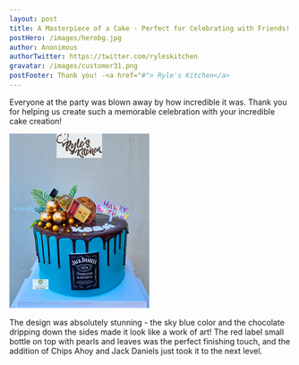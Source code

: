 ```yaml
---
layout: post
title: A Masterpiece of a Cake - Perfect for Celebrating with Friends!
postHero: /images/herobg.jpg
author: Anonimous
authorTwitter: https://twitter.com/ryleskitchen
gravatar: /images/customer31.png
postFooter: Thank you! -<a href="#"> Ryle's Kitchen</a>
---
```



Everyone at the party was blown away by how incredible it was. Thank you for helping us create such a memorable celebration with your incredible cake creation!

<img class="pull-left" src="/images/090422-5.png" alt="Jack Daniels Cake"><br>

The design was absolutely stunning - the sky blue color and the chocolate dripping down the sides made it look like a work of art! The red label small bottle on top with pearls and leaves was the perfect finishing touch, and the addition of Chips Ahoy and Jack Daniels just took it to the next level.